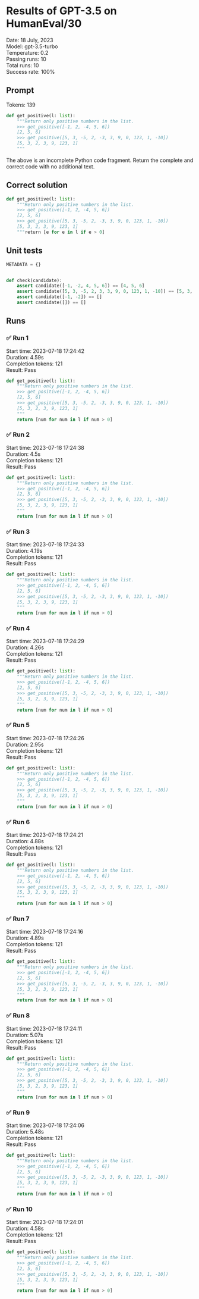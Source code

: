 # Results of GPT-3.5 on HumanEval/30
Date: 18 July, 2023<br />
Model: gpt-3.5-turbo<br />
Temperature: 0.2<br />
Passing runs: 10<br />
Total runs: 10<br />
Success rate: 100%
## Prompt
Tokens: 139
```python
def get_positive(l: list):
    """Return only positive numbers in the list.
    >>> get_positive([-1, 2, -4, 5, 6])
    [2, 5, 6]
    >>> get_positive([5, 3, -5, 2, -3, 3, 9, 0, 123, 1, -10])
    [5, 3, 2, 3, 9, 123, 1]
    """
```
The above is an incomplete Python code fragment. Return the complete and correct code with no additional text.
## Correct solution
```python
def get_positive(l: list):
    """Return only positive numbers in the list.
    >>> get_positive([-1, 2, -4, 5, 6])
    [2, 5, 6]
    >>> get_positive([5, 3, -5, 2, -3, 3, 9, 0, 123, 1, -10])
    [5, 3, 2, 3, 9, 123, 1]
    """return [e for e in l if e > 0]
```
## Unit tests
```python
METADATA = {}


def check(candidate):
    assert candidate([-1, -2, 4, 5, 6]) == [4, 5, 6]
    assert candidate([5, 3, -5, 2, 3, 3, 9, 0, 123, 1, -10]) == [5, 3, 2, 3, 3, 9, 123, 1]
    assert candidate([-1, -2]) == []
    assert candidate([]) == []
```
## Runs
### ✅ Run 1
Start time: 2023-07-18 17:24:42<br />
Duration: 4.59s<br />
Completion tokens: 121<br />
Result: Pass
```python
def get_positive(l: list):
    """Return only positive numbers in the list.
    >>> get_positive([-1, 2, -4, 5, 6])
    [2, 5, 6]
    >>> get_positive([5, 3, -5, 2, -3, 3, 9, 0, 123, 1, -10])
    [5, 3, 2, 3, 9, 123, 1]
    """
    return [num for num in l if num > 0]
```
### ✅ Run 2
Start time: 2023-07-18 17:24:38<br />
Duration: 4.5s<br />
Completion tokens: 121<br />
Result: Pass
```python
def get_positive(l: list):
    """Return only positive numbers in the list.
    >>> get_positive([-1, 2, -4, 5, 6])
    [2, 5, 6]
    >>> get_positive([5, 3, -5, 2, -3, 3, 9, 0, 123, 1, -10])
    [5, 3, 2, 3, 9, 123, 1]
    """
    return [num for num in l if num > 0]
```
### ✅ Run 3
Start time: 2023-07-18 17:24:33<br />
Duration: 4.19s<br />
Completion tokens: 121<br />
Result: Pass
```python
def get_positive(l: list):
    """Return only positive numbers in the list.
    >>> get_positive([-1, 2, -4, 5, 6])
    [2, 5, 6]
    >>> get_positive([5, 3, -5, 2, -3, 3, 9, 0, 123, 1, -10])
    [5, 3, 2, 3, 9, 123, 1]
    """
    return [num for num in l if num > 0]
```
### ✅ Run 4
Start time: 2023-07-18 17:24:29<br />
Duration: 4.26s<br />
Completion tokens: 121<br />
Result: Pass
```python
def get_positive(l: list):
    """Return only positive numbers in the list.
    >>> get_positive([-1, 2, -4, 5, 6])
    [2, 5, 6]
    >>> get_positive([5, 3, -5, 2, -3, 3, 9, 0, 123, 1, -10])
    [5, 3, 2, 3, 9, 123, 1]
    """
    return [num for num in l if num > 0]
```
### ✅ Run 5
Start time: 2023-07-18 17:24:26<br />
Duration: 2.95s<br />
Completion tokens: 121<br />
Result: Pass
```python
def get_positive(l: list):
    """Return only positive numbers in the list.
    >>> get_positive([-1, 2, -4, 5, 6])
    [2, 5, 6]
    >>> get_positive([5, 3, -5, 2, -3, 3, 9, 0, 123, 1, -10])
    [5, 3, 2, 3, 9, 123, 1]
    """
    return [num for num in l if num > 0]
```
### ✅ Run 6
Start time: 2023-07-18 17:24:21<br />
Duration: 4.88s<br />
Completion tokens: 121<br />
Result: Pass
```python
def get_positive(l: list):
    """Return only positive numbers in the list.
    >>> get_positive([-1, 2, -4, 5, 6])
    [2, 5, 6]
    >>> get_positive([5, 3, -5, 2, -3, 3, 9, 0, 123, 1, -10])
    [5, 3, 2, 3, 9, 123, 1]
    """
    return [num for num in l if num > 0]
```
### ✅ Run 7
Start time: 2023-07-18 17:24:16<br />
Duration: 4.89s<br />
Completion tokens: 121<br />
Result: Pass
```python
def get_positive(l: list):
    """Return only positive numbers in the list.
    >>> get_positive([-1, 2, -4, 5, 6])
    [2, 5, 6]
    >>> get_positive([5, 3, -5, 2, -3, 3, 9, 0, 123, 1, -10])
    [5, 3, 2, 3, 9, 123, 1]
    """
    return [num for num in l if num > 0]
```
### ✅ Run 8
Start time: 2023-07-18 17:24:11<br />
Duration: 5.07s<br />
Completion tokens: 121<br />
Result: Pass
```python
def get_positive(l: list):
    """Return only positive numbers in the list.
    >>> get_positive([-1, 2, -4, 5, 6])
    [2, 5, 6]
    >>> get_positive([5, 3, -5, 2, -3, 3, 9, 0, 123, 1, -10])
    [5, 3, 2, 3, 9, 123, 1]
    """
    return [num for num in l if num > 0]
```
### ✅ Run 9
Start time: 2023-07-18 17:24:06<br />
Duration: 5.48s<br />
Completion tokens: 121<br />
Result: Pass
```python
def get_positive(l: list):
    """Return only positive numbers in the list.
    >>> get_positive([-1, 2, -4, 5, 6])
    [2, 5, 6]
    >>> get_positive([5, 3, -5, 2, -3, 3, 9, 0, 123, 1, -10])
    [5, 3, 2, 3, 9, 123, 1]
    """
    return [num for num in l if num > 0]
```
### ✅ Run 10
Start time: 2023-07-18 17:24:01<br />
Duration: 4.58s<br />
Completion tokens: 121<br />
Result: Pass
```python
def get_positive(l: list):
    """Return only positive numbers in the list.
    >>> get_positive([-1, 2, -4, 5, 6])
    [2, 5, 6]
    >>> get_positive([5, 3, -5, 2, -3, 3, 9, 0, 123, 1, -10])
    [5, 3, 2, 3, 9, 123, 1]
    """
    return [num for num in l if num > 0]
```
